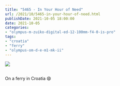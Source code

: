 ```yaml
---
title: "5465 - In Your Hour of Need"
url: /2021/10/5465-in-your-hour-of-need.html
publishDate: 2021-10-05 18:00:00
date: 2021-10-05
categories:
- "olympus-m-zuiko-digital-ed-12-100mm-f4-0-is-pro"
tags:
- "croatia"
- "ferry"
- "olympus-om-d-e-m1-mk-ii"
---
```

<div class="container">
<div class="center"><a target="_blank" href="https://d25zfm9zpd7gm5.cloudfront.net/1200x1200/2019/20190714_063218_lr.jpg"><img class="webfeedsFeaturedVisual" src="https://d25zfm9zpd7gm5.cloudfront.net/0600x0600/2019/20190714_063218_lr.jpg" /></a></div>
</div>
<br />

On a ferry in Croatia :smile:
